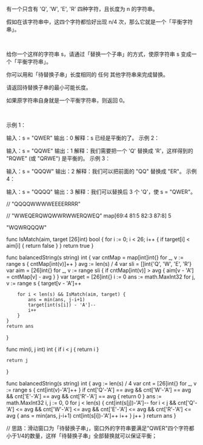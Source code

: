 有一个只含有 'Q', 'W', 'E', 'R' 四种字符，且长度为 n 的字符串。

假如在该字符串中，这四个字符都恰好出现 n/4 次，那么它就是一个「平衡字符串」。

 

给你一个这样的字符串 s，请通过「替换一个子串」的方式，使原字符串 s 变成一个「平衡字符串」。

你可以用和「待替换子串」长度相同的 任何 其他字符串来完成替换。

请返回待替换子串的最小可能长度。

如果原字符串自身就是一个平衡字符串，则返回 0。

 

示例 1：

输入：s = "QWER"
输出：0
解释：s 已经是平衡的了。
示例 2：

输入：s = "QQWE"
输出：1
解释：我们需要把一个 'Q' 替换成 'R'，这样得到的 "RQWE" (或 "QRWE") 是平衡的。
示例 3：

输入：s = "QQQW"
输出：2
解释：我们可以把前面的 "QQ" 替换成 "ER"。 
示例 4：

输入：s = "QQQQ"
输出：3
解释：我们可以替换后 3 个 'Q'，使 s = "QWER"。

// "QQQQWWWWEEEERRRR"

// "WWEQERQWQWWRWWERQWEQ"
map[69:4 81:5 82:3 87:8]
5

"WQWRQQQW"

func IsMatch(aim, target [26]int) bool {
    for i := 0; i < 26; i++ {
        if target[i] < aim[i] {
            return false
        }
    }
    return true
}

func balancedString(s string) int {
    var cntMap = map[int]int{}
    for _, v := range s {
        cntMap[int(v)]++
    }
    avg := len(s) / 4
    var sli = []int{'Q', 'W', 'E', 'R'}
    var aim = [26]int{}
    for _, v := range sli {
        if cntMap[int(v)] > avg {
            aim[v - 'A'] = cntMap[v] - avg
        }
    }
    var target = [26]int{}
    i := 0
    ans := math.MaxInt32
    for j, v := range s {
        target[v - 'A']++
        
        for i < len(s) && IsMatch(aim, target) {
            ans = min(ans, j-i+1)
            target[int(s[i]) - 'A']--
            i++
        }
    }
    return ans
}

func min(i, j int) int {
    if i < j {
        return i
    }

    return j
}

func balancedString(s string) int {
    avg := len(s) / 4
    var cnt = [26]int{}
    for _, v := range s {
        cnt[int(v)-'A']++
    }
    if cnt['Q'-'A'] == avg && cnt['W'-'A'] == avg && cnt['E'-'A'] == avg && cnt['R'-'A'] == avg {
        return 0
    }
    ans := math.MaxInt32
    i, j := 0, 0 
    for j < len(s) {
        cnt[int(s[j])-'A']--
        for i < j && cnt['Q'-'A'] <= avg && cnt['W'-'A'] <= avg && cnt['E'-'A'] <= avg && cnt['R'-'A'] <= avg {
            ans = min(ans, j-i+1)
            cnt[int(s[i])-'A']++
            i++
        }
        j++
    }
    return ans
}

// 思路：滑动窗口为「待替换子串」，窗口外的字符串要满足"QWER"四个字符都小于1/4的数量，这样「待替换子串」全部替换就可以保证平衡；